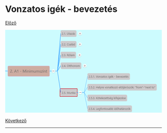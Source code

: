 # Vonzatos igék - bevezetés

[Előző](../2.4-Otthonom/8.md)

![2.5](images/2.5..png)



[Következő](2.md)

---
[^1]: 